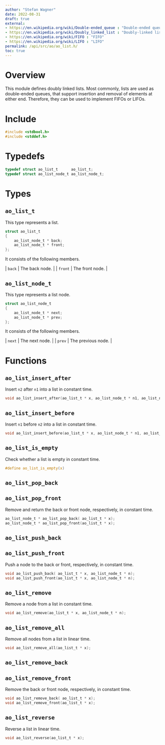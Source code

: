 ```yaml
---
author: "Stefan Wagner"
date: 2022-08-31
draft: true
external:
- https://en.wikipedia.org/wiki/Double-ended_queue : "Double-ended queue"
- https://en.wikipedia.org/wiki/Doubly_linked_list : "Doubly-linked list"
- https://en.wikipedia.org/wiki/FIFO : "FIFO"
- https://en.wikipedia.org/wiki/LIFO : "LIFO"
permalink: /api/src/ao/ao_list.h/
toc: true
---
```


# Overview

This module defines doubly linked lists. Most commonly, lists are used as double-ended queues, that support insertion and removal of elements at either end. Therefore, they can be used to implement FIFOs or LIFOs.

# Include

```c
#include <stdbool.h>
#include <stddef.h>
```

# Typedefs

```c
typedef struct ao_list_t      ao_list_t;
typedef struct ao_list_node_t ao_list_node_t;
```

# Types

## `ao_list_t`

This type represents a list.

```c
struct ao_list_t
{
    ao_list_node_t * back;
    ao_list_node_t * front;
};
```

It consists of the following members.

| `back` | The back node. |
| `front` | The front node. |

## `ao_list_node_t`

This type represents a list node.

```c
struct ao_list_node_t
{
    ao_list_node_t * next;
    ao_list_node_t * prev;
};
```

It consists of the following members.

| `next` | The next node. |
| `prev` | The previous node. |

# Functions

## `ao_list_insert_after`

Insert `n2` after `n1` into a list in constant time.

```c
void ao_list_insert_after(ao_list_t * x, ao_list_node_t * n1, ao_list_node_t * n2);
```

## `ao_list_insert_before`

Insert `n1` before `n2` into a list in constant time.

```c
void ao_list_insert_before(ao_list_t * x, ao_list_node_t * n1, ao_list_node_t * n2);
```

## `ao_list_is_empty`

Check whether a list is empty in constant time.

```c
#define ao_list_is_empty(x)
```

## `ao_list_pop_back`
## `ao_list_pop_front`

Remove and return the back or front node, respectively, in constant time.

```c
ao_list_node_t * ao_list_pop_back( ao_list_t * x);
ao_list_node_t * ao_list_pop_front(ao_list_t * x);
```

## `ao_list_push_back`
## `ao_list_push_front`

Push a node to the back or front, respectively, in constant time.

```c
void ao_list_push_back( ao_list_t * x, ao_list_node_t * n);
void ao_list_push_front(ao_list_t * x, ao_list_node_t * n);
```

## `ao_list_remove`

Remove a node from a list in constant time.

```c
void ao_list_remove(ao_list_t * x, ao_list_node_t * n);
```

## `ao_list_remove_all`

Remove all nodes from a list in linear time.

```c
void ao_list_remove_all(ao_list_t * x);
```

## `ao_list_remove_back`
## `ao_list_remove_front`

Remove the back or front node, respectively, in constant time.

```c
void ao_list_remove_back( ao_list_t * x);
void ao_list_remove_front(ao_list_t * x);
```

## `ao_list_reverse`

Reverse a list in linear time.

```c
void ao_list_reverse(ao_list_t * x);
```
